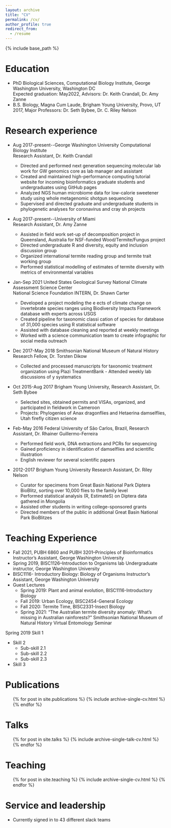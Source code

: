 ```yaml
---
layout: archive
title: "CV"
permalink: /cv/
author_profile: true
redirect_from:
  - /resume
---
```


{% include base_path %}

Education
======
* PhD Biological Sciences, Computational Biology Institute, George Washington University, Washington DC  
  Expected graduation: May2022,
  Advisors: Dr. Keith Crandall, Dr. Amy Zanne
* B.S. Biology, Magna Cum Laude, Brigham Young University, Provo, UT  
  2017, Major Professors: Dr. Seth Bybee, Dr. C. Riley Nelson

Research experience
======
* Aug 2017-present--George Washington University Computational Biology Institute  
Research Assistant, Dr. Keith Crandall  
  * Directed and performed next generation sequencing molecular lab work for GW genomics core as lab manager and assistant
  * Created and maintained high-performance computing tutorial website for incoming bioinformatics graduate students and undergraduates using GitHub pages
  * Analyzed NGS human microbiome data for low-calorie sweetener study using whole metagenomic shotgun sequencing
  * Supervised and directed graduate and undergraduate students in phylogenetic analyses for coronavirus and cray sh projects

* Aug 2017-present--University of Miami  
Research Assistant, Dr. Amy Zanne 
  - Assisted in field work set-up of decomposition project in Queensland, Australia for NSF-funded Wood/Termite/Fungus project
  - Directed undergraduate R and diversity, equity and inclusion discussion group
  - Organized international termite reading group and termite trait working group
  - Performed statistical modelling of estimates of termite diversity with metrics of environmental variables

* Jan-Sep 2021 United States Geological Survey National Climate Assessment Science Center  
National Science Foundation INTERN, Dr. Shawn Carter 
  - Developed a project modeling the e ects of climate change on invertebrate species ranges using Biodiversity Impacts Framework database with experts across USGS
  - Created pipeline for taxonomic classi cation of species for database of 31,000 species using R statistical software
  - Assisted with database cleaning and reported at weekly meetings
  - Worked with a science communication team to create infographic for social media outreach
  
* Dec 2017-May 2018 Smithsonian National Museum of Natural History  
Research Fellow, Dr. Torsten Dikow 
  - Collected and processed manuscripts for taxonomic treatment organization using Plazi TreatmentBank - Attended weekly lab discussions of  y systematics
  
* Oct 2015-Aug 2017 Brigham Young University, Research Assistant, Dr. Seth Bybee 
  - Selected sites, obtained permits and VISAs, organized, and participated in fieldwork in Cameroon 
  - Projects: Phylogenies of Anax dragonflies and Hetaerina damselflies, Utah firefly citizen science
  
* Feb-May 2016 Federal University of São Carlos, Brazil, Research Assistant, Dr. Rhainer Guillermo-Ferreira
  - Performed field work, DNA extractions and PCRs for sequencing
  - Gained proficiency in identification of damselflies and scientific illustration 
  - English reviewer for several scientific papers

* 2012-2017 Brigham Young University Research Assistant, Dr. Riley Nelson
  - Curator for specimens from Great Basin National Park Diptera BioBlitz, sorting over 10,000 flies to the family level
  - Performed statistical analysis (R, EstimateS) on Diptera data gathered in Mongolia
  - Assisted other students in writing college-sponsored grants
  - Directed members of the public in additional Great Basin National Park BioBlitzes
  
Teaching Experience
======
* Fall 2021, PUBH 6860 and PUBH 3201–Principles of Bioinformatics Instructor’s Assistant, George Washington University
* Spring 2019, BISC1126–Introduction to Organisms lab Undergraduate instructor, George Washington University
* BISC1116- Introductory Biology: Biology of Organisms Instructor’s Assistant, George Washington University
* Guest Lectures
  * Spring 2019: Plant and animal evolution, BISC1116-Introductory Biology
  * Fall 2019: Urban Ecology, BISC2454-General Ecology
  * Fall 2020: Termite Time, BISC2331-Insect Biology
  * Spring 2021: “The Australian termite diversity anomaly: What’s missing in Australian rainforests?”
Smithsonian National Museum of Natural History Virtual Entomology Seminar





Spring 2019
   Skill 1
* Skill 2
  * Sub-skill 2.1
  * Sub-skill 2.2
  * Sub-skill 2.3
* Skill 3

Publications
======
  <ul>{% for post in site.publications %}
    {% include archive-single-cv.html %}
  {% endfor %}</ul>
  
Talks
======
  <ul>{% for post in site.talks %}
    {% include archive-single-talk-cv.html %}
  {% endfor %}</ul>
  
Teaching
======
  <ul>{% for post in site.teaching %}
    {% include archive-single-cv.html %}
  {% endfor %}</ul>
  
Service and leadership
======
* Currently signed in to 43 different slack teams
